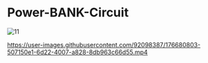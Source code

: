 # Power-BANK-Circuit


![11](https://user-images.githubusercontent.com/92098387/176678303-0ea127d8-240e-44a3-a611-168ee9883ee7.png)


https://user-images.githubusercontent.com/92098387/176680803-507150e1-6d22-4007-a828-8db963c66d55.mp4

